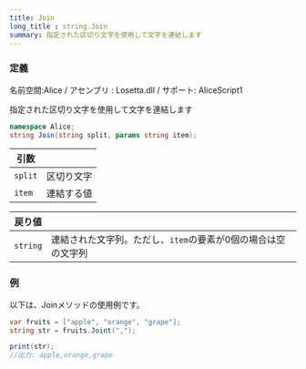 ```yaml
---
title: Join
long_title : string.Join
summary: 指定された区切り文字を使用して文字を連結します
---
```

### 定義
名前空間:Alice / アセンブリ : Losetta.dll / サポート: AliceScript1

指定された区切り文字を使用して文字を連結します

```cs title="AliceScript"
namespace Alice;
string Join(string split, params string item);
```

|引数| |
|-|-|
|`split`|区切り文字|
|`item`|連結する値|

|戻り値| |
|-|-|
|`string`|連結された文字列。ただし、`item`の要素が0個の場合は空の文字列|

### 例
以下は、Joinメソッドの使用例です。

```cs title="AliceScript"
var fruits = ["apple", "orange", "grape"];
string str = fruits.Joint(",");

print(str);
//出力: apple,orange,grape
```
